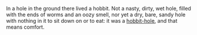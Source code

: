In a hole in the ground there lived a hobbit. Not a nasty, dirty, wet hole, filled with the ends
of worms and an oozy smell, nor yet a dry, bare, sandy hole with nothing in it to sit down on or to
eat: it was a [hobbit-hole][h], and that means comfort.

[h]: <https://en.wikipedia.org/wiki/Hobbit#Lifestyle> "Hobbit lifestyles"